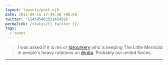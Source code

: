 ```yaml
---
layout: layouts/post.njk
date: 2011-09-15 17:49:38 +00:00
twitter: '114395462521454592'
permalink: /status/{{ twitter }}/
tags: 
  - tweet
---
```


> I was asked if it is me or [@rourkery](https://twitter.com/rourkery) who is keeping The Little Mermaid in people's heavy rotations on [@rdio](https://twitter.com/rdio). Probably our united forces.

---
